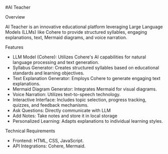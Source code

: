 #AI Teacher

Overview

AI Teacher is an innovative educational platform leveraging Large Language Models (LLMs) like Cohere to provide structured syllables, engaging explanations, text, Mermaid diagrams, and voice narration.

Features

- LLM Model (Cohere): Utilizes Cohere's AI capabilities for natural language processing and text generation.
- Syllabus Generator: Creates structured syllables based on educational standards and learning objectives.
- Text Explanation Generator: Employs Cohere to generate engaging text explanations.
- Mermaid Diagram Generator: Integrates Mermaid for visual diagrams.
- Voice Narration: Utilizes text-to-speech technology.
- Interactive Interface: Includes topic selection, progress tracking, quizzes, and feedback mechanisms.
- Ask Questions: Directly communicate with LLM
- Add Notes: Take notes and store it in local storage
- Personalized Learning: Adapts explanations to individual learning styles.

Technical Requirements

- Frontend: HTML, CSS, JavaScript.
- API Integrations: Cohere, Mermaid.
